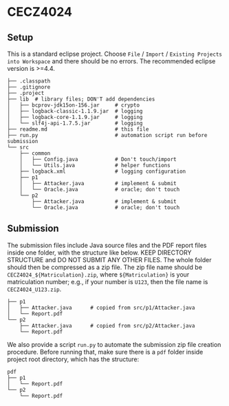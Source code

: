 CECZ4024
=========

## Setup

This is a standard eclipse project. Choose `File` / `Import` / `Existing Projects into Workspace` and there should be no errors.
The recommended eclipse version is >=4.4.

```
├── .classpath
├── .gitignore
├── .project
├── lib  # library files; DON'T add dependencies
│   ├── bcprov-jdk15on-156.jar     # crypto
│   ├── logback-classic-1.1.9.jar  # logging
│   ├── logback-core-1.1.9.jar     # logging
│   └── slf4j-api-1.7.5.jar        # logging
├── readme.md                      # this file
├── run.py                         # automation script run before submission
└── src
    ├── common
    │   ├── Config.java            # Don't touch/import
    │   └── Utils.java             # helper functions
    ├── logback.xml                # logging configuration
    ├── p1
    │   ├── Attacker.java          # implement & submit
    │   └── Oracle.java            # oracle; don't touch
    └── p2
        ├── Attacker.java          # implement & submit
        └── Oracle.java            # oracle; don't touch
```

## Submission

The submission files include Java source files and the PDF report files inside one folder, with the structure like below.
KEEP DIRECTORY STRUCTURE and DO NOT SUBMIT ANY OTHER FILES.
The whole folder should then be compressed as a zip file. The zip file name should be `CECZ4024_${Matriculation}.zip`, where `${Matriculation}` is your matriculation number; e.g., if your number is `U123`, then the file name is `CECZ4024_U123.zip`.

```
├── p1
│   ├── Attacker.java      # copied from src/p1/Attacker.java
│   └── Report.pdf
└── p2
    ├── Attacker.java      # copied from src/p2/Attacker.java
    └── Report.pdf
```

We also provide a script `run.py` to automate the submission zip file creation procedure. Before running that, make sure there is a `pdf` folder inside project root directory, which has the structure:

```
pdf
├── p1
│   └── Report.pdf
└── p2
    └── Report.pdf
```